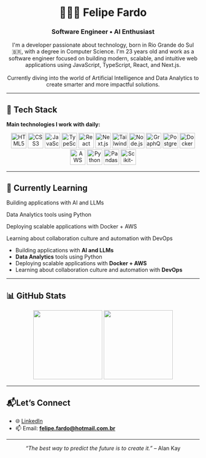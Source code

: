<h1 align="center">👨🏻‍💻 Felipe Fardo</h1>
<h3 align="center">Software Engineer • AI Enthusiast</h3>
<p align="center"> I'm a developer passionate about technology, born in Rio Grande do Sul 🇧🇷, with a degree in Computer Science. I'm 23 years old and work as a software engineer focused on building modern, scalable, and intuitive web applications using JavaScript, TypeScript, React, and Next.js. <br/><br/> Currently diving into the world of Artificial Intelligence and Data Analytics to create smarter and more impactful solutions. </p>

---

## 🚀 Tech Stack

**Main technologies I work with daily:**

<div align="center">
  <img title="HTML5" alt="HTML5" src="https://cdn.jsdelivr.net/gh/devicons/devicon@latest/icons/html5/html5-original.svg" width="40" />
  <img title="CSS3" alt="CSS3" src="https://cdn.jsdelivr.net/gh/devicons/devicon@latest/icons/css3/css3-original.svg" width="40" />
  <img title="JavaScript" alt="JavaScript" src="https://cdn.jsdelivr.net/gh/devicons/devicon@latest/icons/javascript/javascript-original.svg" width="40" />
  <img title="TypeScript" alt="TypeScript" src="https://cdn.jsdelivr.net/gh/devicons/devicon@latest/icons/typescript/typescript-original.svg" width="40" />
  <img title="React" alt="React" src="https://cdn.jsdelivr.net/gh/devicons/devicon@latest/icons/react/react-original.svg" width="40" />
  <img title="Next.js" alt="Next.js" src="https://cdn.jsdelivr.net/gh/devicons/devicon@latest/icons/nextjs/nextjs-original.svg" width="40" />
  <img title="Tailwind CSS" alt="Tailwind CSS" src="https://cdn.jsdelivr.net/gh/devicons/devicon@latest/icons/tailwindcss/tailwindcss-original.svg" width="40" />
  <img title="Node.js" alt="Node.js" src="https://cdn.jsdelivr.net/gh/devicons/devicon@latest/icons/nodejs/nodejs-original.svg" width="40" />
  <img title="GraphQL" alt="GraphQL" src="https://cdn.jsdelivr.net/gh/devicons/devicon@latest/icons/graphql/graphql-plain.svg" width="40" />
  <img title="PostgreSQL" alt="PostgreSQL" src="https://cdn.jsdelivr.net/gh/devicons/devicon@latest/icons/postgresql/postgresql-original.svg" width="40" />
  <img title="Docker" alt="Docker" src="https://cdn.jsdelivr.net/gh/devicons/devicon@latest/icons/docker/docker-original.svg" width="40" />
  <img title="AWS" alt="AWS" src="https://cdn.jsdelivr.net/gh/devicons/devicon@latest/icons/amazonwebservices/amazonwebservices-original-wordmark.svg" width="40" />
  <img title="Python" alt="Python" src="https://cdn.jsdelivr.net/gh/devicons/devicon@latest/icons/python/python-original.svg" width="40" />
  <img title="Pandas" alt="Pandas" src="https://cdn.jsdelivr.net/gh/devicons/devicon@latest/icons/pandas/pandas-original.svg" width="40" />
  <img title="Scikit-learn" alt="Scikit-learn" src="https://cdn.jsdelivr.net/gh/devicons/devicon@latest/icons/scikitlearn/scikitlearn-original.svg" width="40" />
</div>

---

## 🧠 Currently Learning

Building applications with AI and LLMs

Data Analytics tools using Python

Deploying scalable applications with Docker + AWS

Learning about collaboration culture and automation with DevOps

- Building applications with **AI and LLMs**
- **Data Analytics** tools using Python
- Deploying scalable applications with **Docker + AWS**
- Learning about collaboration culture and automation with **DevOps**
---


## 📊 GitHub Stats

<div align="center">
  <img height="180em" src="https://github-readme-stats.vercel.app/api?username=felipefardo&show_icons=true&theme=tokyonight&include_all_commits=true&count_private=true" />
  <img height="180em" src="https://github-readme-stats.vercel.app/api/top-langs/?username=felipefardo&layout=compact&theme=tokyonight&langs_count=10" />
</div>

---

## 📬Let’s Connect
- 🌐 [LinkedIn](https://www.linkedin.com/in/felipefardo)
- 📫 Email: **felipe.fardo@hotmail.com.br**

---

<p align="center"> <i>“The best way to predict the future is to create it.”</i> – Alan Kay </p>
